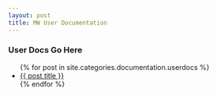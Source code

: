 ```yaml
---
layout: post
title: MW User Documentation
---
```


### User Docs Go Here ###


<ul>
{% for post in site.categories.documentation.userdocs %} 
    <li> <a href="{{ post.url }}">{{ post.title }}</a></li>
  {% endfor %}
</ul>